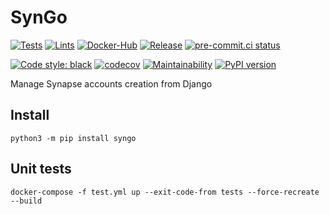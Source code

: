 # SynGo

[![Tests](https://github.com/nim65s/syngo/actions/workflows/test.yml/badge.svg)](https://github.com/nim65s/syngo/actions/workflows/test.yml)
[![Lints](https://github.com/nim65s/syngo/actions/workflows/lint.yml/badge.svg)](https://github.com/nim65s/syngo/actions/workflows/lint.yml)
[![Docker-Hub](https://github.com/nim65s/syngo/actions/workflows/docker-hub.yml/badge.svg)](https://hub.docker.com/r/nim65s/syngo)
[![Release](https://github.com/nim65s/syngo/actions/workflows/release.yml/badge.svg)](https://pypi.org/project/syngo/)
[![pre-commit.ci status](https://results.pre-commit.ci/badge/github/nim65s/syngo/main.svg)](https://results.pre-commit.ci/latest/github/nim65s/syngo/main)

[![Code style: black](https://img.shields.io/badge/code%20style-black-000000.svg)](https://github.com/psf/black)
[![codecov](https://codecov.io/gh/nim65s/syngo/branch/main/graph/badge.svg?token=BLGISGCYKG)](https://codecov.io/gh/nim65s/syngo)
[![Maintainability](https://api.codeclimate.com/v1/badges/a0783da8c0461fe95eaf/maintainability)](https://codeclimate.com/github/nim65s/syngo/maintainability)
[![PyPI version](https://badge.fury.io/py/syngo.svg)](https://badge.fury.io/py/syngo)

Manage Synapse accounts creation from Django

## Install

```
python3 -m pip install syngo
```

## Unit tests

```
docker-compose -f test.yml up --exit-code-from tests --force-recreate --build
```

